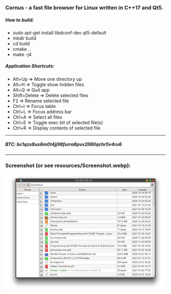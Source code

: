 ### Cornus - a fast file browser for Linux written in C++17 and Qt5.

##### How to build:
* sudo apt-get install libdconf-dev qt5-default
* mkdir build
* cd build
* cmake ..
* make -j4

##### Application Shortcuts:

* Alt+Up => Move one directory up
* Alt+H => Toggle show hidden files
* Alt+Q => Quit app
* Shift+Delete => Delete selected files
* F2 => Rename selected file
* Ctrl+I => Focus table
* Ctrl+L => Focus address bar
* Ctrl+A => Select all files
* Ctrl+E => Toggle exec bit of selected file(s)
* Ctrl+R => Display contents of selected file

---
##### BTC: bc1qzs8ux6m0t4jj98furra8pvx2ll80qchr5v4ru6

---
### Screenshot (or see resources/Screenshot.webp):
![](resources/Screenshot.webp)
